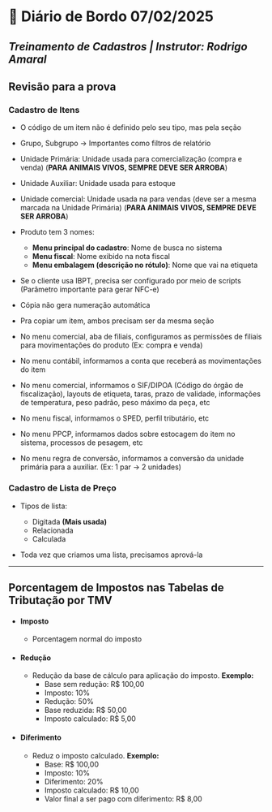 # 📌 **Diário de Bordo 07/02/2025**
## *Treinamento de Cadastros | Instrutor: Rodrigo Amaral*

## **Revisão para a prova**

### Cadastro de Itens

- O código de um item não é definido pelo seu tipo, mas pela seção

- Grupo, Subgrupo -> Importantes como filtros de relatório

- Unidade Primária: Unidade usada para comercialização (compra e venda) (**PARA ANIMAIS VIVOS, SEMPRE DEVE SER ARROBA**)

- Unidade Auxiliar: Unidade usada para estoque

- Unidade comercial: Unidade usada na para vendas (deve ser a mesma marcada na Unidade Primária) (**PARA ANIMAIS VIVOS, SEMPRE DEVE SER ARROBA**)

- Produto tem 3 nomes:
    - **Menu principal do cadastro**: Nome de busca no sistema
    - **Menu fiscal**: Nome exibido na nota fiscal
    - **Menu embalagem (descrição no rótulo)**: Nome que vai na etiqueta

- Se o cliente usa IBPT, precisa ser configurado por meio de scripts (Parâmetro importante para gerar NFC-e)

- Cópia não gera numeração automática

- Pra copiar um item, ambos precisam ser da mesma seção

- No menu comercial, aba de filiais, configuramos as permissões de filiais para movimentações do produto (Ex: compra e venda)

- No menu contábil, informamos a conta que receberá as movimentações do item

- No menu comercial, informamos o SIF/DIPOA (Código do órgão de fiscalização), layouts de etiqueta, taras, prazo de validade, informações de temperatura, peso padrão, peso máximo da peça, etc

- No menu fiscal, informamos o SPED, perfil tributário, etc

- No menu PPCP, informamos dados sobre estocagem do item no sistema, processos de pesagem, etc

- No menu regra de conversão, informamos a conversão da unidade primária para a auxiliar. (Ex: 1 par -> 2 unidades)

### Cadastro de Lista de Preço

- Tipos de lista:
    - Digitada **(Mais usada)**
    - Relacionada
    - Calculada

- Toda vez que criamos uma lista, precisamos aprová-la

---

## **Porcentagem de Impostos nas Tabelas de Tributação por TMV**

- #### Imposto
    - Porcentagem normal do imposto

- #### Redução
    - Redução da base de cálculo para aplicação do imposto. **Exemplo:**
        - Base sem redução: R$ 100,00
        - Imposto: 10%
        - Redução: 50%
        - Base reduzida: R$ 50,00
        - Imposto calculado: R$ 5,00

- #### Diferimento
    - Reduz o imposto calculado. **Exemplo:**
        - Base: R$ 100,00
        - Imposto: 10%
        - Diferimento: 20%
        - Imposto calculado: R$ 10,00
        - Valor final a ser pago com diferimento: R$ 8,00